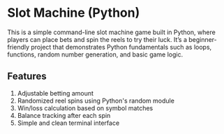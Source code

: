 # Slot Machine (Python)

This is a simple command-line slot machine game built in Python, where players can place bets and spin the reels to try their luck. It’s a beginner-friendly project that demonstrates Python fundamentals such as loops, functions, random number generation, and basic game logic.
## Features
1. Adjustable betting amount
2. Randomized reel spins using Python's random module
3. Win/loss calculation based on symbol matches
4. Balance tracking after each spin
5. Simple and clean terminal interface
